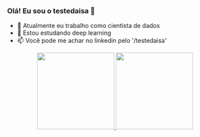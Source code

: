 ### Olá! Eu sou o testedaisa 👋


- 🔭 Atualmente eu trabalho como cientista de dados
- 🌱 Estou estudando deep learning
- 📫 Você pode me achar no linkedin pelo '/testedaisa'

<div align="center">
  <a href="https://github.com/testedaisa">
  <img height="180em" src="https://github-readme-stats.vercel.app/api?username=testedaisa&show_icons=true&theme=dracula&include_all_commits=true&count_private=true"/>
  <img height="180em" src="https://github-readme-stats.vercel.app/api/top-langs/?username=testedaisa&layout=compact&langs_count=7&theme=dracula"/>
</div>
